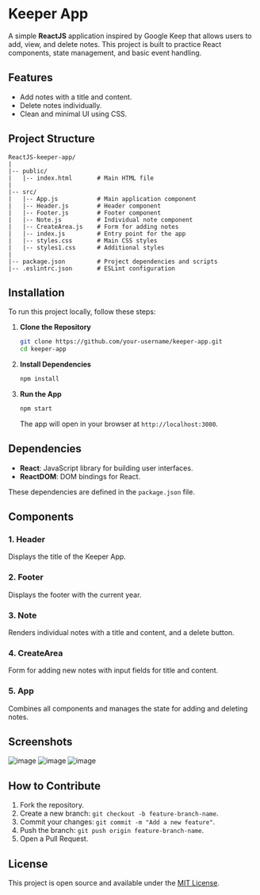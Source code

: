 # Keeper App

A simple **ReactJS** application inspired by Google Keep that allows users to add, view, and delete notes. This project is built to practice React components, state management, and basic event handling.

## Features

- Add notes with a title and content.
- Delete notes individually.
- Clean and minimal UI using CSS.

## Project Structure

```
ReactJS-keeper-app/
|
|-- public/
|   |-- index.html       # Main HTML file
|
|-- src/
|   |-- App.js           # Main application component
|   |-- Header.js        # Header component
|   |-- Footer.js        # Footer component
|   |-- Note.js          # Individual note component
|   |-- CreateArea.js    # Form for adding notes
|   |-- index.js         # Entry point for the app
|   |-- styles.css       # Main CSS styles
|   |-- styles1.css      # Additional styles
|
|-- package.json         # Project dependencies and scripts
|-- .eslintrc.json       # ESLint configuration
```

## Installation

To run this project locally, follow these steps:

1. **Clone the Repository**

   ```bash
   git clone https://github.com/your-username/keeper-app.git
   cd keeper-app
   ```

2. **Install Dependencies**

   ```bash
   npm install
   ```

3. **Run the App**

   ```bash
   npm start
   ```

   The app will open in your browser at `http://localhost:3000`.

## Dependencies

- **React**: JavaScript library for building user interfaces.
- **ReactDOM**: DOM bindings for React.

These dependencies are defined in the `package.json` file.

## Components

### 1. Header
Displays the title of the Keeper App.

### 2. Footer
Displays the footer with the current year.

### 3. Note
Renders individual notes with a title and content, and a delete button.

### 4. CreateArea
Form for adding new notes with input fields for title and content.

### 5. App
Combines all components and manages the state for adding and deleting notes.

## Screenshots
![image](https://github.com/user-attachments/assets/a52a2564-006b-4822-a0b8-7e9e93c8ed2c)
![image](https://github.com/user-attachments/assets/2b2abc05-0727-48b7-ad39-f6926b9a1161)
![image](https://github.com/user-attachments/assets/082518cc-9383-4648-9594-2a7b720071e6)


## How to Contribute

1. Fork the repository.
2. Create a new branch: `git checkout -b feature-branch-name`.
3. Commit your changes: `git commit -m "Add a new feature"`.
4. Push the branch: `git push origin feature-branch-name`.
5. Open a Pull Request.

## License

This project is open source and available under the [MIT License](LICENSE).
